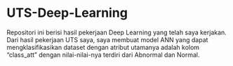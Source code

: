 # UTS-Deep-Learning
Repositori ini berisi hasil pekerjaan Deep Learning yang telah saya kerjakan. Dari hasil pekerjaan UTS saya, saya membuat model ANN yang dapat mengklasifikasikan dataset dengan atribut utamanya adalah kolom “class_att” dengan nilai-nilai-nya terdiri dari Abnormal dan Normal.
